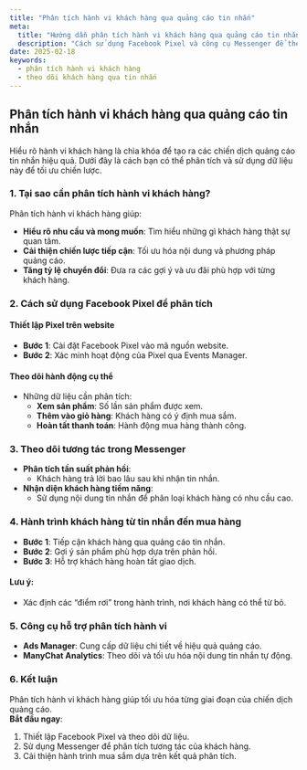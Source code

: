 ```yaml
---
title: "Phân tích hành vi khách hàng qua quảng cáo tin nhắn"
meta:
  title: "Hướng dẫn phân tích hành vi khách hàng qua quảng cáo tin nhắn"
  description: "Cách sử dụng Facebook Pixel và công cụ Messenger để theo dõi hành vi khách hàng, từ đó tối ưu hóa hành trình mua sắm."
date: 2025-02-18
keywords:
  - phân tích hành vi khách hàng
  - theo dõi khách hàng qua tin nhắn
---
```


## Phân tích hành vi khách hàng qua quảng cáo tin nhắn

Hiểu rõ hành vi khách hàng là chìa khóa để tạo ra các chiến dịch quảng cáo tin nhắn hiệu quả. Dưới đây là cách bạn có thể phân tích và sử dụng dữ liệu này để tối ưu chiến lược.

### 1. Tại sao cần phân tích hành vi khách hàng?

Phân tích hành vi khách hàng giúp:
- **Hiểu rõ nhu cầu và mong muốn**: Tìm hiểu những gì khách hàng thật sự quan tâm.
- **Cải thiện chiến lược tiếp cận**: Tối ưu hóa nội dung và phương pháp quảng cáo.
- **Tăng tỷ lệ chuyển đổi**: Đưa ra các gợi ý và ưu đãi phù hợp với từng khách hàng.

### 2. Cách sử dụng Facebook Pixel để phân tích

#### Thiết lập Pixel trên website
- **Bước 1**: Cài đặt Facebook Pixel vào mã nguồn website.
- **Bước 2**: Xác minh hoạt động của Pixel qua Events Manager.

#### Theo dõi hành động cụ thể
- Những dữ liệu cần phân tích:
  - **Xem sản phẩm**: Số lần sản phẩm được xem.
  - **Thêm vào giỏ hàng**: Khách hàng có ý định mua sắm.
  - **Hoàn tất thanh toán**: Hành động mua hàng thành công.

### 3. Theo dõi tương tác trong Messenger

- **Phân tích tần suất phản hồi**:
  - Khách hàng trả lời bao lâu sau khi nhận tin nhắn.
- **Nhận diện khách hàng tiềm năng**:
  - Sử dụng nội dung tin nhắn để phân loại khách hàng có nhu cầu cao.

### 4. Hành trình khách hàng từ tin nhắn đến mua hàng

- **Bước 1**: Tiếp cận khách hàng qua quảng cáo tin nhắn.
- **Bước 2**: Gợi ý sản phẩm phù hợp dựa trên phản hồi.
- **Bước 3**: Hỗ trợ khách hàng hoàn tất giao dịch.

#### Lưu ý:
- Xác định các “điểm rơi” trong hành trình, nơi khách hàng có thể từ bỏ.

### 5. Công cụ hỗ trợ phân tích hành vi

- **Ads Manager**: Cung cấp dữ liệu chi tiết về hiệu quả quảng cáo.
- **ManyChat Analytics**: Theo dõi và tối ưu hóa nội dung tin nhắn tự động.

### 6. Kết luận

Phân tích hành vi khách hàng giúp tối ưu hóa từng giai đoạn của chiến dịch quảng cáo.  
**Bắt đầu ngay**:
1. Thiết lập Facebook Pixel và theo dõi dữ liệu.  
2. Sử dụng Messenger để phân tích tương tác của khách hàng.  
3. Cải thiện hành trình mua sắm dựa trên kết quả phân tích.
